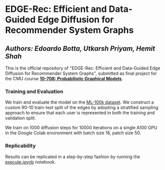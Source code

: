 # EDGE-Rec: Efficient and Data-Guided Edge Diffusion for Recommender System Graphs 
## *Authors: Edoardo Botta, Utkarsh Priyam, Hemit Shah*

This is the official repository of "EDGE-Rec: Efficient and Data-Guided Edge Diffusion for Recommender System Graphs", submitted as final project for the CMU course **[10-708: Probabilistic Graphical Models](https://andrejristeski.github.io/10708S24/)**.

### Training and Evaluation
We train and evaluate the model on the [ML-100k dataset](https://grouplens.org/datasets/movielens/100k/). We construct a custom 90-10 train-test split of the edges by adopting a stratified sampling approach to ensure that each user is represented in both the training and validation split.

We train on 1000 diffusion steps for 10000 iterations on a single A100 GPU in the Google Colab environment with batch size 16, patch size 50. 

### Replicability
Results can be replicated in a step-by-step fashion by running the [execute.ipynb](https://github.com/upriyam-cmu/10-708-Final-Project/blob/main/execute.ipynb) notebook.
